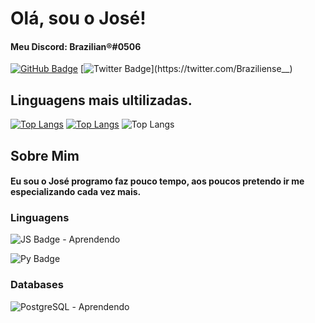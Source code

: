 # Olá, sou o José!
#### Meu Discord: Brazilian®️#0506
[![GitHub Badge](https://img.shields.io/badge/GitHub-100000?style=for-the-badge&logo=github&logoColor=white&link=https://github.com/ZBrazilian)](https://github.com/ZBrazilian)
[![Twitter Badge](https://img.shields.io/badge/Twitter-1DA1F2?style=for-the-badge&logo=twitter&logoColor=white&link=https://twitter.com/Braziliense__)](https://twitter.com/Braziliense__)

## Linguagens mais ultilizadas.

[![Top Langs](https://github-readme-stats.vercel.app/api/top-langs/?username=ZBrazilian&langs_count=8)](https://github.com/anuraghazra/github-readme-stats)
[![Top Langs](https://github-readme-stats.vercel.app/api/top-langs/?username=ZBrazilian&layout=compact&count_private=1)](https://github.com/anuraghazra/github-readme-stats)
![Top Langs](https://github-readme-stats.vercel.app/api/top-langs/?username=ZBrazilian&layout=compact&theme=dark&hide_border=1&count_private=1&hide_title=0)
## Sobre Mim
#### Eu sou o José programo faz pouco tempo, aos poucos pretendo ir me especializando cada vez mais.

### Linguagens
![JS Badge](https://img.shields.io/badge/JavaScript-F7DF1E?style=for-the-badge&logo=javascript&logoColor=black) - Aprendendo

![Py Badge](https://img.shields.io/badge/Python-3776AB?style=for-the-badge&logo=python&logoColor=white)

### Databases
![PostgreSQL](https://img.shields.io/badge/PostgreSQL-316192?style=for-the-badge&logo=postgresql&logoColor=white) - Aprendendo
